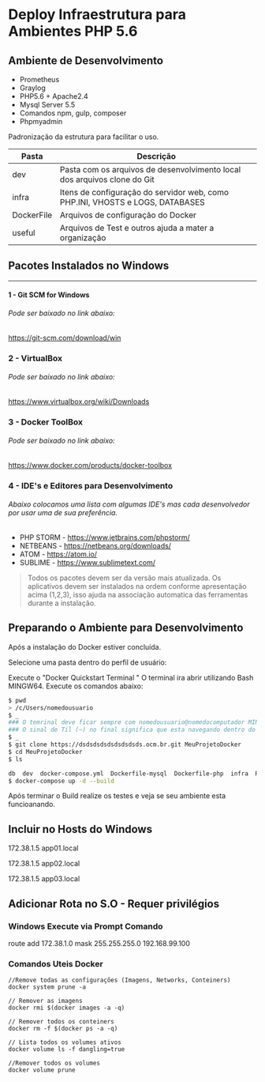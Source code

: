 Deploy Infraestrutura para Ambientes PHP 5.6
=================

## Ambiente de Desenvolvimento

- Prometheus
- Graylog
- PHP5.6 + Apache2.4
- Mysql Server 5.5
- Comandos npm, gulp, composer
- Phpmyadmin

Padronização da estrutura para facilitar o uso.


| Pasta | Descrição |
| ------ | ------ |
| dev | Pasta com os arquivos de desenvolvimento local dos arquivos clone do Git |
| infra | Itens de configuração do servidor web, como PHP.INI, VHOSTS e LOGS, DATABASES|
| DockerFile | Arquivos de configuração do Docker |
| useful | Arquivos de Test e outros ajuda a mater a organização |


## Pacotes Instalados no Windows #####
 ---------------------------------
#### 1 - Git SCM for Windows
###### Pode ser baixado no link abaixo:
https://git-scm.com/download/win
### 2 - VirtualBox
###### Pode ser baixado no link abaixo:
https://www.virtualbox.org/wiki/Downloads
### 3 - Docker ToolBox 
###### Pode ser baixado no link abaixo:
https://www.docker.com/products/docker-toolbox
### 4 - IDE's e Editores para Desenvolvimento 
###### Abaixo colocamos uma lista com algumas IDE's mas cada desenvolvedor por usar uma de sua preferência.
- PHP STORM - https://www.jetbrains.com/phpstorm/
- NETBEANS - https://netbeans.org/downloads/
- ATOM - https://atom.io/
- SUBLIME - https://www.sublimetext.com/

> Todos os pacotes devem ser da versão mais atualizada.
>Os aplicativos devem ser instalados na ordem conforme apresentação acima (1,2,3), isso ajuda na associação automatica das ferramentas durante a instalação.


## Preparando o Ambiente para Desenvolvimento #####

Após a instalação do Docker estiver concluída.

Selecione uma pasta dentro do perfil de usuário:

Execute o "Docker Quickstart Terminal "
O terminal ira abrir utilizando Bash MINGW64.
Execute os comandos abaixo:

``` sh
$ pwd
> /c/Users/nomedousuario
$ _
### O temrinal deve ficar sempre com nomedousuario@nomedocomputador MINGW64 ~
### O sinal de Til (~) no final significa que esta navegando dentro do perfil do usuário
$ _
$ git clone https://dsdsdsdsdsdsdsdsds.ocm.br.git MeuProjetoDocker
$ cd MeuProjetoDocker
$ ls

db  dev  docker-compose.yml  Dockerfile-mysql  Dockerfile-php  infra  README.md  useful
$ docker-compose up -d --build
```

Após terminar o Build realize os testes e veja se seu ambiente esta funcioanando.


## Incluir no Hosts do Windows

172.38.1.5 app01.local

172.38.1.5 app02.local

172.38.1.5 app03.local


## Adicionar Rota no S.O - Requer privilégios

### Windows Execute via Prompt Comando 

route add 172.38.1.0 mask 255.255.255.0 192.168.99.100


### Comandos Uteis Docker

```
//Remove todas as configurações (Imagens, Networks, Conteiners)
docker system prune -a

// Remover as imagens
docker rmi $(docker images -a -q)

// Remover todos os conteiners
docker rm -f $(docker ps -a -q)

// Lista todos os volumes ativos
docker volume ls -f dangling=true

//Remover todos os volumes
docker volume prune
```
